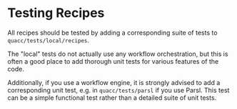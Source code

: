 # Testing Recipes

All recipes should be tested by adding a corresponding suite of tests to `quacc/tests/local/recipes`.

The "local" tests do not actually use any workflow orchestration, but this is often a good place to add thorough unit tests for various features of the code.

Additionally, if you use a workflow engine, it is strongly advised to add a corresponding unit test, e.g. in `quacc/tests/parsl` if you use Parsl. This test can be a simple functional test rather than a detailed suite of unit tests.